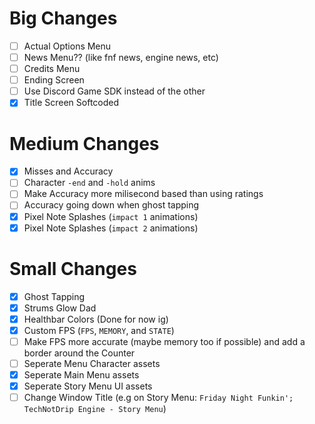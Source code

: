 # Big Changes

 - [ ] Actual Options Menu
 - [ ] News Menu?? (like fnf news, engine news, etc)
 - [ ] Credits Menu
 - [ ] Ending Screen
 - [ ] Use Discord Game SDK instead of the other
 - [x] Title Screen Softcoded

# Medium Changes

 - [x] Misses and Accuracy
 - [ ] Character `-end` and `-hold` anims
 - [ ] Make Accuracy more milisecond based than using ratings
 - [ ] Accuracy going down when ghost tapping
 - [x] Pixel Note Splashes (`impact 1` animations)
 - [x] Pixel Note Splashes (`impact 2` animations)

# Small Changes

 - [x] Ghost Tapping
 - [x] Strums Glow Dad
 - [x] Healthbar Colors (Done for now ig)
 - [x] Custom FPS (`FPS`, `MEMORY`, and `STATE`)
 - [ ] Make FPS more accurate (maybe memory too if possible) and add a border around the Counter
 - [ ] Seperate Menu Character assets
 - [x] Seperate Main Menu assets
 - [x] Seperate Story Menu UI assets
 - [ ] Change Window Title (e.g on Story Menu: `Friday Night Funkin'; TechNotDrip Engine - Story Menu`)
